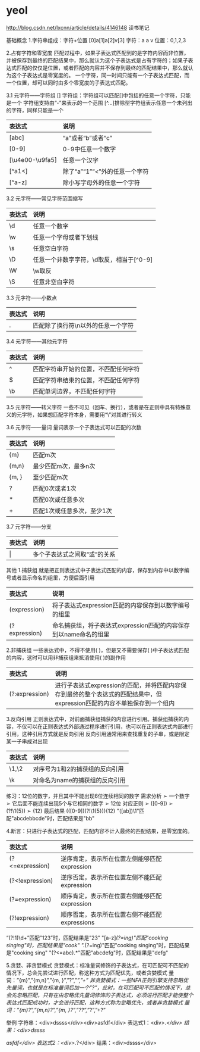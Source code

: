 yeol
======

http://blog.csdn.net/lxcnn/article/details/4146148 读书笔记


基础概念
1.字符串组成：字符+位置
[0]a[1]a[2]v[3]
字符：a a v
位置：0,1,2,3

2.占有字符和零宽度
匹配过程中，如果子表达式匹配到的是字符内容而非位置，并被保存到最终的匹配结果中，那么就认为这个子表达式是占有字符的；如果子表达式匹配的仅仅是位置，或者匹配的内容并不保存到最终的匹配结果中，那么就认为这个子表达式是零宽度的。
一个字符，同一时间只能有一个子表达式匹配，而一个位置，却可以同时由多个零宽度的子表达式匹配。

3.1	 元字符——字符组
[] 字符组：字符组可以匹配[]中包括的任意一个字符，只能是一个
字符组支持由“-”来表示的一个范围
[^…]排除型字符组表示任意一个未列出的字符，同样只能是一个


| 表达式    | 说明         |   
| :-------- | :--------| 
| [abc]    |   “a”或者“b”或者“c” |
| [0-9]    |   0-9中任意一个数字 | 
| [\u4e00-\u9fa5]    |   任意一个汉字 | 
| [^a1<]    |   除了“a”“1”“<”外的任意一个字符 | 
| [^a-z]    |   除小写字母外的任意一个字符 | 



3.2  元字符——常见字符范围缩写

| 表达式      |     说明 |   
| :-------- | :--------| 
| \d    |   任意一个数字 |  
| \w    |   任意一个字母或者下划线 |  
| \s    |   任意空白字符 |  
| \D    |   任意一个非数字字符，\d取反，相当于[^0-9] |  
| \W    |   \w取反 |  
| \S    |   任意非空白字符 |  


3.3  元字符——小数点

|表达式|	说明|
| :-------- | :--------| 
|.	|匹配除了换行符\n以外的任意一个字符|

3.4  元字符——其他元字符

|表达式	|说明|
| :-------- | :--------| 
|^	|匹配字符串开始的位置，不匹配任何字符|
|$	|匹配字符串结束的位置，不匹配任何字符|
|\b	|匹配单词边界，不匹配任何字符|

3.5  元字符——转义字符
一些不可见（回车、换行），或者是在正则中具有特殊意义的元字符，如果想匹配字符本身，需要用“\”对其进行转义

3.6  元字符——量词
量词表示一个子表达式可以匹配的次数

|表达式	|说明|
| :-------- | :--------| 
|{m}|	匹配m次|
|{m,n}|	最少匹配m次，最多n次|
|{m, }|	至少匹配m次|
|?|	匹配0次或者1次|
|*|	匹配0次或任意多次|
|+|	匹配1次或任意多次，至少1次|

3.7  元字符——分支

|表达式	|说明|
| :-------- | :--------| 
|\||	多个子表达式之间取“或”的关系|






其他
1.捕获组
就是把正则表达式中子表达式匹配的内容，保存到内存中以数字编号或者显示命名的组里，方便后面引用

|表达式	|说明|
| :-------- | :--------| 
|(expression)|	将子表达式expression匹配的内容保存到以数字编号的组里|
|(?<name>expression)|	命名捕获组，将子表达式expression匹配的内容保存到以name命名的组里|
2.非捕获组
一些表达式中，不得不使用( )，但是又不需要保存( )中子表达式匹配的内容，这时可以用非捕获组来抵消使用( )的副作用

|表达式	|说明|
| :-------- | :--------| 
|(?:expression)	|进行子表达式expression的匹配，并将匹配内容保存到最终的整个表达式的匹配结果中，但expression匹配的内容不单独保存到一个组内|

3.反向引用
正则表达式中，对前面捕获组捕获的内容进行引用。捕获组捕获的内容，不仅可以在正则表达式外部通过程序进行引用，也可以在正则表达式内部进行引用，这种引用方式就是反向引用
反向引用通常用来查找重复的子串，或是限定某一子串成对出现

|表达式	|说明|
| :-------- | :--------| 
|\1,\2|	对序号为1和2的捕获组的反向引用|
|\k<name>|	对命名为name的捕获组的反向引用|
练习：12位的数字，并且其中不能出现6位连续相同的数字
需求分析
➢	一个数字
➢	它后面不能连续出现5个与它相同的数字
➢	12位
对应正则
➢	([0-9])
➢	(?!\1{5})
➢	{12}
最后结果
(([0-9])(?!\1{5})){12}
"([ab])\1"匹配"abcdebbcde"时，匹配结果是"bb"


4.断言：只进行子表达式的匹配，匹配内容不计入最终的匹配结果，是零宽度的。

|表达式	|说明|
| :-------- | :--------| 
|(?<=expression)|	逆序肯定，表示所在位置左侧能够匹配expression|
|(?<!expression)|	逆序否定，表示所在位置左侧不能匹配expression|
|(?=expression)	|顺序肯定，表示所在位置右侧能够匹配expression|
|(?!expression)	|顺序否定，表示所在位置右侧不能匹配expressions|
“(?!1)\d+”匹配”123”时，匹配结果是”23”
"[a-z]*(?=ing)"匹配"cooking singing"时，匹配结果是"cook"
".*(?=ing)"匹配"cooking singing"时，匹配结果是"cooking sing"
"(?<=abc).*"匹配"abcdefg"时，匹配结果是"defg"


5.贪婪、非贪婪模式
贪婪模式：标准量词修饰的子表达式，在可匹配可不匹配的情况下，总会先尝试进行匹配，称这种方式为匹配优先，或者贪婪模式
量词：”{m}”,”{m,n}”,”{m, }”,”?”,”*”,”+”
非贪婪模式：一些NFA正则引擎支持忽略优先量词，也就是在标准量词后加一个”?”，此时，在可匹配可不匹配的情况下，总会先忽略匹配，只有在由忽略优先量词修饰的子表达式，必须进行匹配才能使整个表达式匹配成功时，才会进行匹配，这种方式称为忽略优先，或者非贪婪模式
量词：”{m}?”,”{m,n}?”,”{m, }?”,”??”,”*?”,”+?”

举例
  字符串：&lt;div&gt;dssss&lt;/div&gt;&lt;div&gt;asfdf&lt;/div&gt;
  表达式1：&lt;div&gt;.*&lt;/div&gt;   结果：&lt;div&gt;dssss</div><div>asfdf&lt;/div&gt;
  表达式2：&lt;div&gt;.*?&lt;/div&gt;  结果：&lt;div&gt;dssss&lt;/div&gt;

